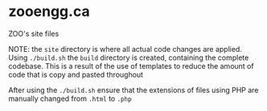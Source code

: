 # zooengg.ca
ZOO's site files


NOTE: the `site` directory is where all actual code changes are applied. 
Using `./build.sh` the `build` directory is created, containing the complete codebase. This is a result of the use of templates to reduce the amount of code that is copy and pasted throughout

After using the `./build.sh` ensure that the extensions of files using PHP are manually changed from `.html` to `.php`
